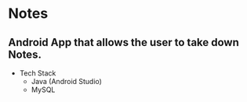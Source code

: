 # Notes
## Android App that allows the user to take down Notes.


* Tech Stack
    * Java (Android Studio)
    * MySQL
